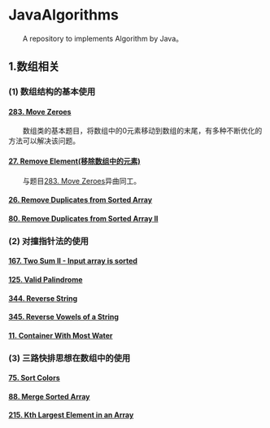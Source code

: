 # JavaAlgorithms

&emsp;&emsp;A repository to implements Algorithm by Java。

## 1.数组相关

### (1) 数组结构的基本使用

#### [283. Move Zeroes](https://leetcode.com/problems/move-zeroes/description/)

&emsp;&emsp;数组类的基本题目，将数组中的0元素移动到数组的末尾，有多种不断优化的方法可以解决该问题。

#### [27. Remove Element(移除数组中的元素)](https://leetcode.com/problems/remove-element/description/)

&emsp;&emsp;与题目[283. Move Zeroes](https://leetcode.com/problems/move-zeroes/description/)异曲同工。


#### [26. Remove Duplicates from Sorted Array](links:https://leetcode.com/problems/remove-duplicates-from-sorted-array/description/)

#### [80. Remove Duplicates from Sorted Array II](https://leetcode.com/problems/remove-duplicates-from-sorted-array-ii/description/)

### (2) 对撞指针法的使用

#### [167. Two Sum II - Input array is sorted](https://leetcode.com/problems/two-sum-ii-input-array-is-sorted/description/)

#### [125. Valid Palindrome](https://leetcode.com/problems/valid-palindrome/description/)

#### [344. Reverse String](https://leetcode.com/problems/reverse-string/description/)

#### [345. Reverse Vowels of a String](https://leetcode.com/problems/reverse-vowels-of-a-string/description/)

#### [11. Container With Most Water](https://leetcode.com/problems/container-with-most-water/description/)


### (3) 三路快排思想在数组中的使用

#### [75. Sort Colors](https://leetcode.com/problems/sort-colors/description/)


#### [88. Merge Sorted Array](https://leetcode.com/problems/merge-sorted-array/description/)


#### [215. Kth Largest Element in an Array](https://leetcode.com/problems/kth-largest-element-in-an-array/description/)
